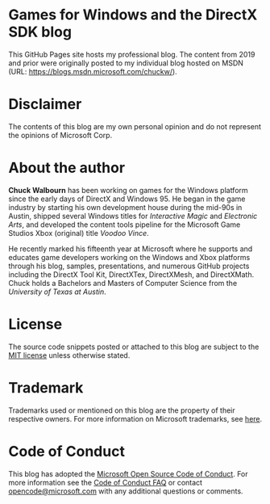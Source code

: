 # Games for Windows and the DirectX SDK blog

This GitHub Pages site hosts my professional blog. The content from 2019 and prior were originally posted to my individual blog hosted on MSDN (URL: https://blogs.msdn.microsoft.com/chuckw/).

# Disclaimer

The contents of this blog are my own personal opinion and do not represent the opinions of Microsoft Corp.

# About the author

**Chuck Walbourn** has been working on games for the Windows platform since the early days of DirectX and Windows 95.
He began in the game industry by starting his own development house during the mid-90s in Austin, shipped several
Windows titles for *Interactive Magic* and *Electronic Arts*, and developed the content tools pipeline for the
Microsoft Game Studios Xbox (original) title *Voodoo Vince*.

He recently marked his fifteenth year at Microsoft where he supports and educates game developers working
on the Windows and Xbox platforms through his blog, samples, presentations, and numerous GitHub projects
including the DirectX Tool Kit, DirectXTex, DirectXMesh, and DirectXMath. Chuck holds a Bachelors and
Masters of Computer Science from the *University of Texas at Austin*.

# License

The source code snippets posted or attached to this blog are subject to the [MIT license](https://opensource.org/licenses/MIT) unless otherwise stated.

# Trademark

Trademarks used or mentioned on this blog are the property of their respective owners. For more information on Microsoft trademarks, see [here](https://www.microsoft.com/en-us/legal/intellectualproperty/Trademarks/EN-US.aspx).

# Code of Conduct

This blog has adopted the [Microsoft Open Source Code of Conduct](https://opensource.microsoft.com/codeofconduct/). For more information see the [Code of Conduct FAQ](https://opensource.microsoft.com/codeofconduct/faq/) or contact [opencode@microsoft.com](mailto:opencode@microsoft.com) with any additional questions or comments.

